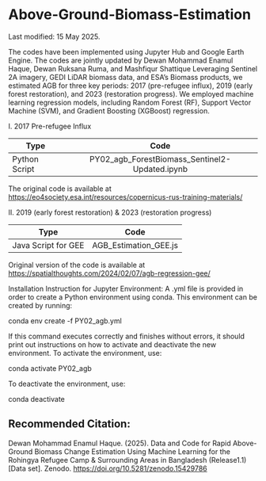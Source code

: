 # Above-Ground-Biomass-Estimation
Last modified: 15 May 2025.


The codes have been implemented using Jupyter Hub and Google Earth Engine. The codes are jointly updated by Dewan Mohammad Enamul Haque, Dewan Ruksana Ruma, and Mashfiqur Shattique
Leveraging Sentinel 2A imagery, GEDI LiDAR biomass data, and ESA’s Biomass products, we estimated AGB for three key periods: 2017 (pre-refugee influx), 2019 (early forest restoration), and 2023 (restoration progress). We employed machine learning regression models, including Random Forest (RF), Support Vector Machine (SVM), and Gradient Boosting (XGBoost) regression. 

I. 2017 Pre-refugee Influx

| Type              | Code                                           | 
| ------------------|:----------------------------------------------:| 
| Python Script     | PY02_agb_ForestBiomass_Sentinel2-Updated.ipynb | 

The original code is available at https://eo4society.esa.int/resources/copernicus-rus-training-materials/


II. 2019 (early forest restoration) & 2023 (restoration progress)

| Type                     | Code                                           | 
| -------------------------|:----------------------------------------------:| 
| Java Script for GEE      | AGB_Estimation_GEE.js                          | 

Original version of the code is available at https://spatialthoughts.com/2024/02/07/agb-regression-gee/

Installation Instruction for Jupyter Environment:
A .yml file is provided in order to create a Python environment using conda. This environment can be created by running:

conda env create -f PY02_agb.yml

If this command executes correctly and finishes without errors, it should print out instructions on how to activate and deactivate the new environment. To activate the environment, use:

conda activate PY02_agb

To deactivate the environment, use:

conda deactivate


## Recommended Citation:
Dewan Mohammad Enamul Haque. (2025). Data and Code for Rapid Above-Ground Biomass Change Estimation Using Machine Learning for the Rohingya Refugee Camp & Surrounding Areas in Bangladesh (Release1.1) [Data set]. Zenodo. https://doi.org/10.5281/zenodo.15429786
